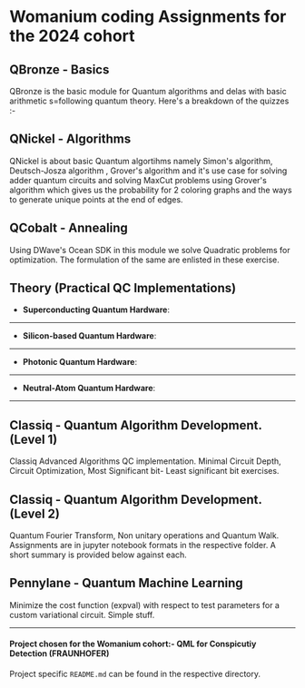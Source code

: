 # Womanium coding Assignments for the 2024 cohort

## QBronze - Basics
QBronze is the basic module for Quantum algorithms and delas with basic arithmetic s=following quantum theory. Here's a breakdown of the quizzes :- 

## QNickel - Algorithms
QNickel is about basic Quantum algortihms namely Simon's algorithm, Deutsch-Josza algorithm , Grover's algorithm and it's use case for solving adder quantum circuits and solving MaxCut problems using Grover's algorithm which gives us the probability for 2 coloring graphs and the ways to generate unique points at the end of edges.

## QCobalt - Annealing
Using DWave's Ocean SDK in this module we solve Quadratic problems for optimization. The formulation of the same are enlisted in these exercise.

## Theory (Practical QC Implementations)

* **Superconducting Quantum Hardware**:
---
* **Silicon-based Quantum Hardware**:
---
* **Photonic Quantum Hardware**:
---
* **Neutral-Atom Quantum Hardware**:
---

## Classiq - Quantum Algorithm Development. (Level 1)
Classiq Advanced Algorithms QC implementation. Minimal Circuit Depth, Circuit Optimization, Most Significant bit- Least significant bit exercises.

## Classiq - Quantum Algorithm Development. (Level 2)
Quantum Fourier Transform, Non unitary operations and Quantum Walk. Assignments are in jupyter notebook formats in the respective folder. A short summary is provided below against each.

## Pennylane - Quantum Machine Learning
Minimize the cost function (expval) with respect to test parameters for a custom variational circuit. Simple stuff. 

---

#### Project chosen for the Womanium cohort:- QML for Conspicutiy Detection (FRAUNHOFER)

Project specific `README.md` can be found in the respective directory.